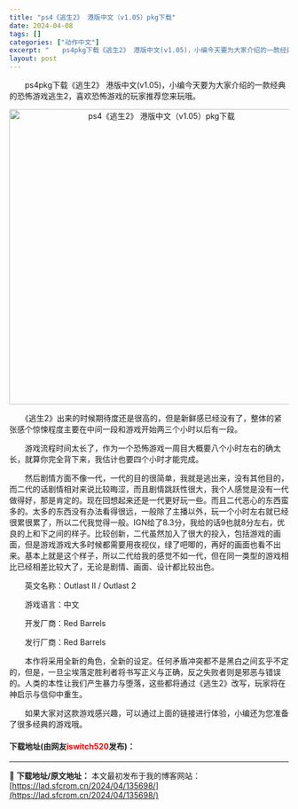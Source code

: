 ```yaml
---
title: "ps4《逃生2》 港版中文（v1.05）pkg下载"
date: 2024-04-08
tags: []
categories: ["动作中文"]
excerpt: "　　ps4pkg下载《逃生2》 港版中文(v1.05)，小编今天要为大家介绍的一款经典的恐怖游戏逃生2，喜欢恐怖游戏的玩家推荐您来玩哦。 　　《逃生2》出来的时候期待度还是很高的，但是新鲜感已经没有了，整体的紧张感个惊悚程度主要在中间一段和游戏开始两三个小时以后有一段。 　　游戏流程时间太长了，作为&hellip;"
layout: post
---
```


 <p>　　ps4pkg下载《逃生2》 港版中文(v1.05)，小编今天要为大家介绍的一款经典的恐怖游戏逃生2，喜欢恐怖游戏的玩家推荐您来玩哦。</p> <p align="center"><img border="0" src="https://lad.sfcrom.cn/wp-content/uploads/2024/04/20240408_661356f1047d5.webp" width="533" alt="ps4《逃生2》 港版中文（v1.05）pkg下载" /></p> <p>　　《逃生2》出来的时候期待度还是很高的，但是新鲜感已经没有了，整体的紧张感个惊悚程度主要在中间一段和游戏开始两三个小时以后有一段。</p> <p>　　游戏流程时间太长了，作为一个恐怖游戏一周目大概要八个小时左右的确太长，就算你完全背下来，我估计也要四个小时才能完成。</p> <p>　　然后剧情方面不像一代，一代的目的很简单，我就是逃出来，没有其他目的，而二代的话剧情相对来说比较晦涩，而且剧情跳跃性很大，我个人感觉是没有一代做得好，那是肯定的。现在回想起来还是一代更好玩一些。而且二代恶心的东西蛮多的。太多的东西没有办法看得很远，一般除了主播以外，玩一个小时左右就已经很累很累了，所以二代我觉得一般。IGN给了8.3分，我给的话9也就8分左右，优良的上和下之间的样子。比较创新，二代虽然加入了很大的投入，包括游戏的画面，但是游戏游戏大多时候都需要用夜视仪，绿了吧唧的，再好的画面也看不出来。基本上就是这个样子，所以二代给我的感觉不如一代，但在同一类型的游戏相比已经相差比较大了，无论是剧情、画面、设计都比较出色。</p> <p>　　英文名称：Outlast II / Outlast 2</p> <p>　　游戏语言：中文</p> <p>　　开发厂商：Red Barrels</p> <p>　　发行厂商：Red Barrels</p> <p>　　本作将采用全新的角色，全新的设定。任何矛盾冲突都不是黑白之间玄乎不定的，但是，一旦尘埃落定胜利者将书写正义与正确，反之失败者则是邪恶与错误的。人类的本性让我们产生暴力与堕落，这些都将通过《逃生2》改写，玩家将在神启示与信仰中重生。</p> <p>　　如果大家对这款游戏感兴趣，可以通过上面的链接进行体验，小编还为您准备了很多经典的游戏哦。</p> <p><h4>下载地址(由网友<font color="red">iswitch520</font>发布)：</h4></p> 

---
📖 **下载地址/原文地址：** 本文最初发布于我的博客网站：[https://lad.sfcrom.cn/2024/04/135698/](https://lad.sfcrom.cn/2024/04/135698/)
